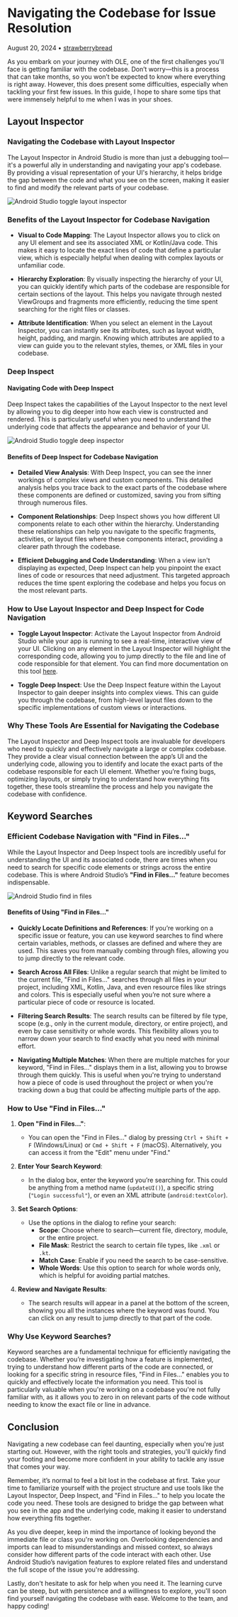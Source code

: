 # Navigating the Codebase for Issue Resolution
August 20, 2024 • [strawberrybread](https://github.com/strawberrybread)

As you embark on your journey with OLE, one of the first challenges you'll face is getting familiar with the codebase. Don’t worry—this is a process that can take months, so you won’t be expected to know where everything is right away. However, this does present some difficulties, especially when tackling your first few issues. In this guide, I hope to share some tips that were immensely helpful to me when I was in your shoes.


## Layout Inspector

### Navigating the Codebase with Layout Inspector

The Layout Inspector in Android Studio is more than just a debugging tool—it's a powerful ally in understanding and navigating your app's codebase. By providing a visual representation of your UI's hierarchy, it helps bridge the gap between the code and what you see on the screen, making it easier to find and modify the relevant parts of your codebase.

![Android Studio toggle layout inspector](images/20240820-toggle_layout_inspect.png)

### Benefits of the Layout Inspector for Codebase Navigation

-   **Visual to Code Mapping**: The Layout Inspector allows you to click on any UI element and see its associated XML or Kotlin/Java code. This makes it easy to locate the exact lines of code that define a particular view, which is especially helpful when dealing with complex layouts or unfamiliar code.
    
-   **Hierarchy Exploration**: By visually inspecting the hierarchy of your UI, you can quickly identify which parts of the codebase are responsible for certain sections of the layout. This helps you navigate through nested ViewGroups and fragments more efficiently, reducing the time spent searching for the right files or classes.
    
-   **Attribute Identification**: When you select an element in the Layout Inspector, you can instantly see its attributes, such as layout width, height, padding, and margin. Knowing which attributes are applied to a view can guide you to the relevant styles, themes, or XML files in your codebase.
    

### Deep Inspect

#### Navigating Code with Deep Inspect

Deep Inspect takes the capabilities of the Layout Inspector to the next level by allowing you to dig deeper into how each view is constructed and rendered. This is particularly useful when you need to understand the underlying code that affects the appearance and behavior of your UI.

![Android Studio toggle deep inspector](images/20240820-toggle_deep_inspect.png)

#### Benefits of Deep Inspect for Codebase Navigation

-   **Detailed View Analysis**: With Deep Inspect, you can see the inner workings of complex views and custom components. This detailed analysis helps you trace back to the exact parts of the codebase where these components are defined or customized, saving you from sifting through numerous files.
    
-   **Component Relationships**: Deep Inspect shows you how different UI components relate to each other within the hierarchy. Understanding these relationships can help you navigate to the specific fragments, activities, or layout files where these components interact, providing a clearer path through the codebase.
    
-   **Efficient Debugging and Code Understanding**: When a view isn't displaying as expected, Deep Inspect can help you pinpoint the exact lines of code or resources that need adjustment. This targeted approach reduces the time spent exploring the codebase and helps you focus on the most relevant parts.
    

### How to Use Layout Inspector and Deep Inspect for Code Navigation

-   **Toggle Layout Inspector**: Activate the Layout Inspector from Android Studio while your app is running to see a real-time, interactive view of your UI. Clicking on any element in the Layout Inspector will highlight the corresponding code, allowing you to jump directly to the file and line of code responsible for that element. You can find more documentation on this tool [here](https://developer.android.com/develop/ui/compose/tooling/layout-inspector).
    
-   **Toggle Deep Inspect**: Use the Deep Inspect feature within the Layout Inspector to gain deeper insights into complex views. This can guide you through the codebase, from high-level layout files down to the specific implementations of custom views or interactions.

### Why These Tools Are Essential for Navigating the Codebase

The Layout Inspector and Deep Inspect tools are invaluable for developers who need to quickly and effectively navigate a large or complex codebase. They provide a clear visual connection between the app’s UI and the underlying code, allowing you to identify and locate the exact parts of the codebase responsible for each UI element. Whether you’re fixing bugs, optimizing layouts, or simply trying to understand how everything fits together, these tools streamline the process and help you navigate the codebase with confidence.


## Keyword Searches

### Efficient Codebase Navigation with "Find in Files..."

While the Layout Inspector and Deep Inspect tools are incredibly useful for understanding the UI and its associated code, there are times when you need to search for specific code elements or strings across the entire codebase. This is where Android Studio’s **"Find in Files…"** feature becomes indispensable.

![Android Studio find in files](images/20240820-find_in_files.png)

#### Benefits of Using "Find in Files..."

-   **Quickly Locate Definitions and References**: If you’re working on a specific issue or feature, you can use keyword searches to find where certain variables, methods, or classes are defined and where they are used. This saves you from manually combing through files, allowing you to jump directly to the relevant code.
    
-   **Search Across All Files**: Unlike a regular search that might be limited to the current file, "Find in Files…" searches through all files in your project, including XML, Kotlin, Java, and even resource files like strings and colors. This is especially useful when you’re not sure where a particular piece of code or resource is located.
    
-   **Filtering Search Results**: The search results can be filtered by file type, scope (e.g., only in the current module, directory, or entire project), and even by case sensitivity or whole words. This flexibility allows you to narrow down your search to find exactly what you need with minimal effort.
    
-   **Navigating Multiple Matches**: When there are multiple matches for your keyword, "Find in Files…" displays them in a list, allowing you to browse through them quickly. This is useful when you're trying to understand how a piece of code is used throughout the project or when you're tracking down a bug that could be affecting multiple parts of the app.
    

### How to Use "Find in Files..."

1.  **Open "Find in Files…"**:
    
    -   You can open the "Find in Files…" dialog by pressing `Ctrl + Shift + F` (Windows/Linux) or `Cmd + Shift + F` (macOS). Alternatively, you can access it from the "Edit" menu under "Find."

2.  **Enter Your Search Keyword**:
    
    -   In the dialog box, enter the keyword you’re searching for. This could be anything from a method name (`updateUI()`), a specific string (`"Login successful"`), or even an XML attribute (`android:textColor`).

3.  **Set Search Options**:
    
    -   Use the options in the dialog to refine your search:
        -   **Scope**: Choose where to search—current file, directory, module, or the entire project.
        -   **File Mask**: Restrict the search to certain file types, like `.xml` or `.kt`.
        -   **Match Case**: Enable if you need the search to be case-sensitive.
        -   **Whole Words**: Use this option to search for whole words only, which is helpful for avoiding partial matches.
        
4.  **Review and Navigate Results**:
    
    -   The search results will appear in a panel at the bottom of the screen, showing you all the instances where the keyword was found. You can click on any result to jump directly to that part of the code.

### Why Use Keyword Searches?

Keyword searches are a fundamental technique for efficiently navigating the codebase. Whether you’re investigating how a feature is implemented, trying to understand how different parts of the code are connected, or looking for a specific string in resource files, "Find in Files…" enables you to quickly and effectively locate the information you need. This tool is particularly valuable when you're working on a codebase you're not fully familiar with, as it allows you to zero in on relevant parts of the code without needing to know the exact file or line in advance.

## Conclusion

Navigating a new codebase can feel daunting, especially when you're just starting out. However, with the right tools and strategies, you'll quickly find your footing and become more confident in your ability to tackle any issue that comes your way.

Remember, it’s normal to feel a bit lost in the codebase at first. Take your time to familiarize yourself with the project structure and use tools like the Layout Inspector, Deep Inspect, and "Find in Files…" to help you locate the code you need. These tools are designed to bridge the gap between what you see in the app and the underlying code, making it easier to understand how everything fits together.

As you dive deeper, keep in mind the importance of looking beyond the immediate file or class you're working on. Overlooking dependencies and imports can lead to misunderstandings and missed context, so always consider how different parts of the code interact with each other. Use Android Studio’s navigation features to explore related files and understand the full scope of the issue you're addressing.

Lastly, don't hesitate to ask for help when you need it. The learning curve can be steep, but with persistence and a willingness to explore, you'll soon find yourself navigating the codebase with ease. Welcome to the team, and happy coding!
